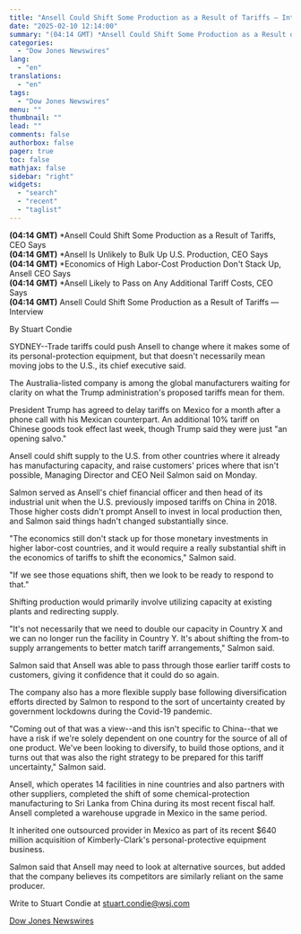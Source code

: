 ```yaml
---
title: "Ansell Could Shift Some Production as a Result of Tariffs — Interview"
date: "2025-02-10 12:14:00"
summary: "(04:14 GMT) *Ansell Could Shift Some Production as a Result of Tariffs, CEO Says(04:14 GMT) *Ansell Is Unlikely to Bulk Up U.S. Production, CEO Says(04:14 GMT) *Economics of High Labor-Cost Production Don't Stack Up, Ansell CEO Says(04:14 GMT) *Ansell Likely to Pass on Any Additional Tariff Costs, CEO Says(04:14 GMT)..."
categories:
  - "Dow Jones Newswires"
lang:
  - "en"
translations:
  - "en"
tags:
  - "Dow Jones Newswires"
menu: ""
thumbnail: ""
lead: ""
comments: false
authorbox: false
pager: true
toc: false
mathjax: false
sidebar: "right"
widgets:
  - "search"
  - "recent"
  - "taglist"
---
```


**(04:14 GMT)** \*Ansell Could Shift Some Production as a Result of Tariffs, CEO Says  
**(04:14 GMT)** \*Ansell Is Unlikely to Bulk Up U.S. Production, CEO Says  
**(04:14 GMT)** \*Economics of High Labor-Cost Production Don't Stack Up, Ansell CEO Says  
**(04:14 GMT)** \*Ansell Likely to Pass on Any Additional Tariff Costs, CEO Says  
**(04:14 GMT)** Ansell Could Shift Some Production as a Result of Tariffs — Interview

By Stuart Condie

SYDNEY--Trade tariffs could push Ansell to change where it makes some of its personal-protection equipment, but that doesn't necessarily mean moving jobs to the U.S., its chief executive said.

The Australia-listed company is among the global manufacturers waiting for clarity on what the Trump administration's proposed tariffs mean for them.

President Trump has agreed to delay tariffs on Mexico for a month after a phone call with his Mexican counterpart. An additional 10% tariff on Chinese goods took effect last week, though Trump said they were just "an opening salvo."

Ansell could shift supply to the U.S. from other countries where it already has manufacturing capacity, and raise customers' prices where that isn't possible, Managing Director and CEO Neil Salmon said on Monday.

Salmon served as Ansell's chief financial officer and then head of its industrial unit when the U.S. previously imposed tariffs on China in 2018. Those higher costs didn't prompt Ansell to invest in local production then, and Salmon said things hadn't changed substantially since.

"The economics still don't stack up for those monetary investments in higher labor-cost countries, and it would require a really substantial shift in the economics of tariffs to shift the economics," Salmon said.

"If we see those equations shift, then we look to be ready to respond to that."

Shifting production would primarily involve utilizing capacity at existing plants and redirecting supply.

"It's not necessarily that we need to double our capacity in Country X and we can no longer run the facility in Country Y. It's about shifting the from-to supply arrangements to better match tariff arrangements," Salmon said.

Salmon said that Ansell was able to pass through those earlier tariff costs to customers, giving it confidence that it could do so again.

The company also has a more flexible supply base following diversification efforts directed by Salmon to respond to the sort of uncertainty created by government lockdowns during the Covid-19 pandemic.

"Coming out of that was a view--and this isn't specific to China--that we have a risk if we're solely dependent on one country for the source of all of one product. We've been looking to diversify, to build those options, and it turns out that was also the right strategy to be prepared for this tariff uncertainty," Salmon said.

Ansell, which operates 14 facilities in nine countries and also partners with other suppliers, completed the shift of some chemical-protection manufacturing to Sri Lanka from China during its most recent fiscal half. Ansell completed a warehouse upgrade in Mexico in the same period.

It inherited one outsourced provider in Mexico as part of its recent $640 million acquisition of Kimberly-Clark's personal-protective equipment business.

Salmon said that Ansell may need to look at alternative sources, but added that the company believes its competitors are similarly reliant on the same producer.

Write to Stuart Condie at stuart.condie@wsj.com

[Dow Jones Newswires](https://www.tradingview.com/news/DJN_DN20250209001483:0/)
